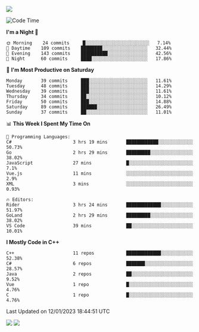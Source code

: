 ![](https://komarev.com/ghpvc/?username=lilpidgey&color=red)
<!--START_SECTION:waka-->
![Code Time](http://img.shields.io/badge/Code%20Time-1%2C471%20hrs%2042%20mins-blue)

**I'm a Night 🦉** 

```text
🌞 Morning    24 commits     █░░░░░░░░░░░░░░░░░░░░░░░░   7.14% 
🌆 Daytime    109 commits    ████████░░░░░░░░░░░░░░░░░   32.44% 
🌃 Evening    143 commits    ██████████░░░░░░░░░░░░░░░   42.56% 
🌙 Night      60 commits     ████░░░░░░░░░░░░░░░░░░░░░   17.86%

```
📅 **I'm Most Productive on Saturday** 

```text
Monday       39 commits     ███░░░░░░░░░░░░░░░░░░░░░░   11.61% 
Tuesday      48 commits     ███░░░░░░░░░░░░░░░░░░░░░░   14.29% 
Wednesday    39 commits     ███░░░░░░░░░░░░░░░░░░░░░░   11.61% 
Thursday     34 commits     ██░░░░░░░░░░░░░░░░░░░░░░░   10.12% 
Friday       50 commits     ███░░░░░░░░░░░░░░░░░░░░░░   14.88% 
Saturday     89 commits     ██████░░░░░░░░░░░░░░░░░░░   26.49% 
Sunday       37 commits     ██░░░░░░░░░░░░░░░░░░░░░░░   11.01%

```


📊 **This Week I Spent My Time On** 

```text
💬 Programming Languages: 
C#                       3 hrs 19 mins       ████████████░░░░░░░░░░░░░   50.73% 
Go                       2 hrs 29 mins       █████████░░░░░░░░░░░░░░░░   38.02% 
JavaScript               27 mins             █░░░░░░░░░░░░░░░░░░░░░░░░   7.1% 
Vue.js                   11 mins             ░░░░░░░░░░░░░░░░░░░░░░░░░   2.9% 
XML                      3 mins              ░░░░░░░░░░░░░░░░░░░░░░░░░   0.93%

🔥 Editors: 
Rider                    3 hrs 24 mins       █████████████░░░░░░░░░░░░   51.97% 
GoLand                   2 hrs 29 mins       █████████░░░░░░░░░░░░░░░░   38.02% 
VS Code                  39 mins             ██░░░░░░░░░░░░░░░░░░░░░░░   10.01%

```

**I Mostly Code in C++** 

```text
C++                      11 repos            █████████████░░░░░░░░░░░░   52.38% 
C#                       6 repos             ███████░░░░░░░░░░░░░░░░░░   28.57% 
Java                     2 repos             ██░░░░░░░░░░░░░░░░░░░░░░░   9.52% 
Vue                      1 repo              █░░░░░░░░░░░░░░░░░░░░░░░░   4.76% 
C                        1 repo              █░░░░░░░░░░░░░░░░░░░░░░░░   4.76%

```



 Last Updated on 12/01/2023 18:44:51 UTC
<!--END_SECTION:waka-->
![](https://hit.yhype.me/github/profile?user_id=42968544)
![](https://komarev.com/ghpvc/?lilpidgey)
